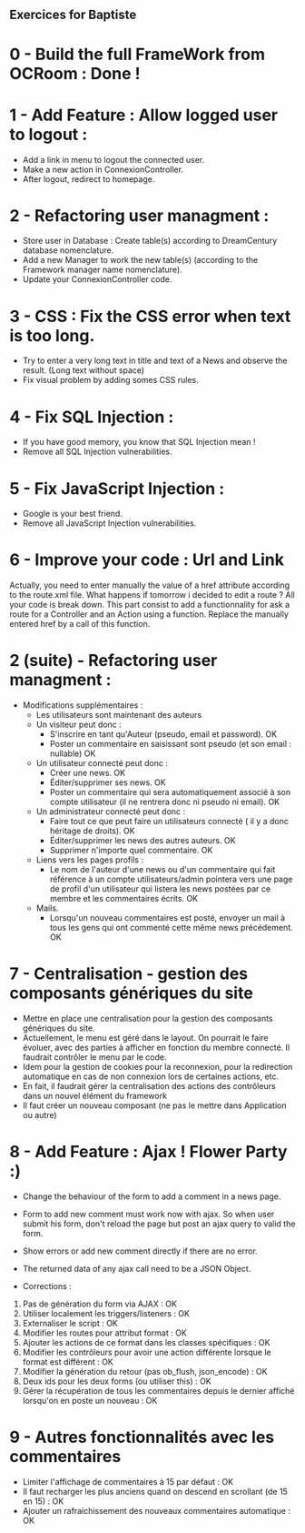 ## Exercices for Baptiste

# 0 - Build the full FrameWork from OCRoom : Done !

# 1 - Add Feature : Allow logged user to logout :
* Add a link in menu to logout the connected user. 
* Make a new action in ConnexionController.
* After logout, redirect to homepage. 

# 2 - Refactoring user managment :
* Store user in Database : Create table(s) according to DreamCentury database nomenclature.
* Add a new Manager to work the new table(s) (according to the Framework manager name nomenclature).
* Update your ConnexionController code.

# 3 - CSS : Fix the CSS error when text is too long.
* Try to enter a very long text in title and text of a News and observe the result. (Long text without space)
* Fix visual problem by adding somes CSS rules.

# 4 - Fix SQL Injection : 
* If you have good memory, you know that SQL Injection mean ! 
* Remove all SQL Injection vulnerabilities. 

# 5 - Fix JavaScript Injection :
* Google is your best friend.
* Remove all JavaScript Injection vulnerabilities. 

# 6 - Improve your code : Url and Link
Actually, you need to enter manually the value of a href attribute according to the route.xml file. 
What happens if tomorrow i decided to edit a route ?
All your code is break down.
This part consist to add a functionnality for ask a route for a Controller and an Action using a function. Replace the manually entered href by a call of this function.

# 2 (suite) - Refactoring user managment :
* Modifications supplémentaires :
  * Les utilisateurs sont maintenant des auteurs
  * Un visiteur peut donc :
    * S'inscrire en tant qu'Auteur (pseudo, email et password). OK
    * Poster un commentaire en saisissant sont pseudo (et son email : nullable) OK
  * Un utilisateur connecté peut donc :
    * Créer une news. OK
    * Éditer/supprimer ses news. OK
    * Poster un commentaire qui sera automatiquement associé à son compte utilisateur (il ne rentrera donc ni pseudo ni email). OK
  * Un administrateur connecté peut donc :
    * Faire tout ce que peut faire un utilisateurs connecté ( il y a donc héritage de droits). OK
    * Éditer/supprimer les news des autres auteurs. OK
    * Supprimer n'importe quel commentaire. OK
  * Liens vers les pages profils :
    * Le nom de l'auteur d'une news ou d'un commentaire qui fait référence à un compte utilisateurs/admin pointera vers une page de profil d'un utilisateur qui listera les news postées par ce membre et les commentaires écrits. OK
  * Mails.
    * Lorsqu'un nouveau commentaires est posté, envoyer un mail à tous les gens qui ont commenté cette même news précédement. OK

# 7 - Centralisation - gestion des composants génériques du site
* Mettre en place une centralisation pour la gestion des composants génériques du site.
* Actuellement, le menu est géré dans le layout. On pourrait le faire évoluer, avec des parties à afficher en fonction du membre connecté. Il faudrait contrôler le menu par le code.
* Idem pour la gestion de cookies pour la reconnexion, pour la redirection automatique en cas de non connexion lors de certaines actions, etc.
* En fait, il faudrait gérer la centralisation des actions des contrôleurs dans un nouvel élément du framework
* Il faut créer un nouveau composant (ne pas le mettre dans Application ou autre)

# 8 - Add Feature : Ajax ! Flower Party :)
* Change the behaviour of the form to add a comment in a news page.
* Form to add new comment must work now with ajax. So when user submit his form, don't reload the page but post an ajax query to valid the form.
* Show errors or add new comment directly if there are no error.
* The returned data of any ajax call need to be a JSON Object.


* Corrections :
1. Pas de génération du form via AJAX : OK
2. Utiliser localement les triggers/listeners : OK
3. Externaliser le script : OK
4. Modifier les routes pour attribut format : OK
5. Ajouter les actions de ce format dans les classes spécifiques : OK
6. Modifier les contrôleurs pour avoir une action différente lorsque le format est différent : OK
7. Modifier la génération du retour (pas ob_flush, json_encode) : OK
8. Deux ids pour les deux forms (ou utiliser this) : OK
9. Gérer la récupération de tous les commentaires depuis le dernier affiché lorsqu'on en poste un nouveau : OK

# 9 - Autres fonctionnalités avec les commentaires
* Limiter l'affichage de commentaires à 15 par défaut : OK
* Il faut recharger les plus anciens quand on descend en scrollant (de 15 en 15) : OK
* Ajouter un rafraichissement des nouveaux commentaires automatique : OK
